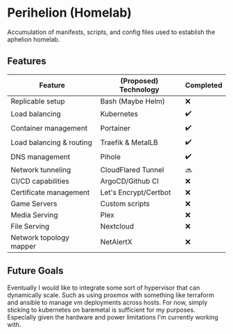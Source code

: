 # Perihelion (Homelab)

Accumulation of manifests, scripts, and config files used to establish the aphelion homelab.

## Features

| Feature                              | (Proposed) Technology                | Completed |
|--------------------------------------|--------------------------------------|-----------|
| Replicable setup                     | Bash (Maybe Helm)                    | ❌       |
| Load balancing                       | Kubernetes                           | ✔️       |
| Container management                 | Portainer                            | ✔️       |
| Load balancing & routing             | Traefik & MetalLB                    | ✔️       |
| DNS management                       | Pihole                               | ✔️       |
| Network tunneling                    | CloudFlared Tunnel                   | 🔜       |
| CI/CD capabilities                   | ArgoCD/Github CI                     | ❌       |
| Certificate management               | Let's Encrypt/Certbot                | ❌       |
| Game Servers               | Custom scripts              | ❌       |
| Media Serving                        | Plex                                 | ❌       |
| File Serving                         | Nextcloud                            | ❌       |
| Network topology mapper              | NetAlertX                            | ❌       |


## Future Goals

Eventually I would like to integrate some sort of hypervisor that can dynamically scale. Such as using proxmox with something like terraform and ansible to manage vm deployments across hosts. For now, simply sticking to kubernetes on baremetal is sufficient for my purposes. Especially given the hardware and power limitations I'm currently working with.
